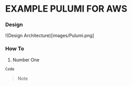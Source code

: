 # **EXAMPLE PULUMI FOR AWS**
### **Design**
!(Design Architecture)[images/Pulumi.png]
### **How To**
1. Number One 
```
Code
```
> Note

